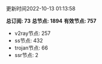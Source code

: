 更新时间2022-10-13 01:13:58

**总订阅: 73**
**总节点: 1894**
**有效节点: 757**
- v2ray节点: 257
- ss节点: 432
- trojan节点: 66
- ssr节点: 2
